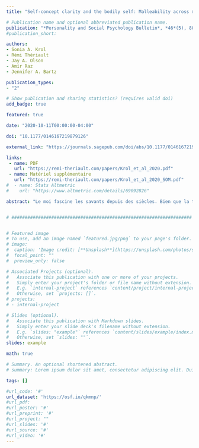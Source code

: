 ```yaml
---
title: "Self-concept clarity and the bodily self: Malleability across modalities"

# Publication name and optional abbreviated publication name.
publication: "*Personality and Social Psychology Bulletin*, *46*(5), 808-820. <a href='https://doi.org/10.1177/0146167219879126' target='_blank' rel='noopener noreferrer'>doi.org/10.1177/0146167219879126</a>"
#publication_short: 

authors:
- Sonia A. Krol
- Rémi Thériault
- Jay A. Olson
- Amir Raz
- Jennifer A. Bartz

publication_types:
- "2"

# Show publication and sharing statistics? (requires valid doi)
add_badge: true

featured: true

date: "2020-10-11T00:00:00-04:00"

doi: "10.1177/0146167219879126"

external_link: "https://journals.sagepub.com/doi/abs/10.1177/0146167219879126"

links: 
 - name: PDF
   url: "https://remi-theriault.com/papers/Krol_et_al_2020.pdf"
 - name: Matériel supplémentaire
   url: "https://remi-theriault.com/papers/Krol_et_al_2020_SOM.pdf"
#  - name: Stats Altmetric
#    url: "https://www.altmetric.com/details/69092826"

abstract: "Le moi fascine les savants depuis des siècles. Bien que la théorie suggère que le concept de soi (compréhension cognitive de soi) et le soi corporel (conscience préréflexive de son corps) sont liés, peu de travaux ont examiné cette notion. À cette fin, dans l'étude 1, les participants ont rendu compte de la clarté du concept de soi (CCS) et ont complété l'illusion de la main en caoutchouc (IMC), un paradigme dans lequel la stimulation synchrone (vs. asynchrone) entre une main prothétique et sa propre main conduit à « incarner » la main prothétique. Alors que les participants étaient également sensibles à l'IMC lors d'une stimulation synchrone, les individus à faible CCS étaient plus vulnérables à l'illusion lors d'une stimulation asynchrone, lorsque l'effet est injustifié. En reproduisant et en étendant conceptuellement cette découverte, dans l'étude 2, les individus à faible CCS étaient plus sensibles à l'illusion d'échange de corps - l'impression que le corps d'une autre personne est le sien. Ces résultats suggèrent qu'un sens clair de soi implique la clarté et la stabilité à la fois du concept de soi et du soi corporel."


# ####################################################################


# Featured image
# To use, add an image named `featured.jpg/png` to your page's folder. 
# image:
#  caption: 'Image credit: [**Unsplash**](https://unsplash.com/photos/s9CC2SKySJM)'
#  focal_point: ""
#  preview_only: false

# Associated Projects (optional).
#   Associate this publication with one or more of your projects.
#   Simply enter your project's folder or file name without extension.
#   E.g. `internal-project` references `content/project/internal-project/index.md`.
#   Otherwise, set `projects: []`.
# projects:
# - internal-project

# Slides (optional).
#   Associate this publication with Markdown slides.
#   Simply enter your slide deck's filename without extension.
#   E.g. `slides: "example"` references `content/slides/example/index.md`.
#   Otherwise, set `slides: ""`.
slides: example

math: true

# Summary. An optional shortened abstract.
# summary: Lorem ipsum dolor sit amet, consectetur adipiscing elit. Duis posuere tellus ac convallis placerat. Proin tincidunt magna sed ex sollicitudin condimentum.

tags: []

#url_code: '#'
url_dataset: 'https://osf.io/qkmnp/'
#url_pdf: 
#url_poster: '#'
#url_preprint: '#'
#url_project: ""
#url_slides: '#'
#url_source: '#'
#url_video: '#'
---
```

